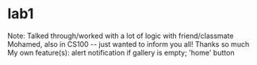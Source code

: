 # lab1
Note: Talked through/worked with a lot of logic with friend/classmate Mohamed, also in CS100 -- just wanted to inform you all! Thanks so much 
My own feature(s): alert notification if gallery is empty; 'home' button 